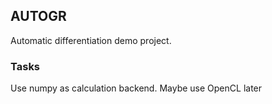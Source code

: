 ## AUTOGR

Automatic differentiation demo project.

### Tasks

Use numpy as calculation backend. Maybe use OpenCL later